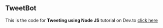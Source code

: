 ## TweetBot  
This is the code for **Tweeting using Node JS** tutorial on Dev.to [click here](https://dev.to/ahmed_mahallawy/tweeting-using-node-js-5986)
